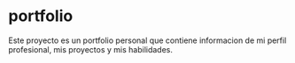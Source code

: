 # portfolio

Este proyecto es un portfolio personal que contiene informacion de mi perfil profesional, mis proyectos y mis habilidades.
